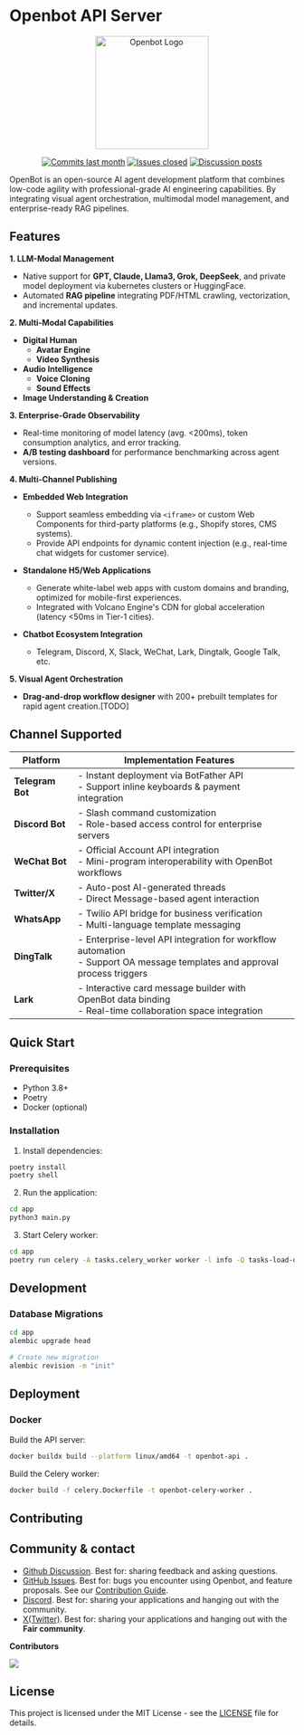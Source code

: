 # Openbot API Server

<p align="center">
  <img src="[logo_path]" alt="Openbot Logo" width="200"/>
</p>

<p align="center">
  <a href="https://github.com/openbot-chat/openbot-server/graphs/commit-activity"  target="_blank">
        <img alt="Commits last month" src="https://img.shields.io/github/commit-activity/m/openbot-chat/openbot-server?labelColor=%20%2332b583&color=%20%2312b76a"></a>
  <a href="https://github.com/openbot-chat/openbot-server/" target="_blank">
        <img alt="Issues closed" src="https://img.shields.io/github/issues-search?query=repo%3Aopenbot-chat%2Fopenbot-server%20is%3Aclosed&label=issues%20closed&labelColor=%20%237d89b0&color=%20%235d6b98"></a>
  <a href="https://github.com/openbot-chat/openbot-server/discussions/" target="_blank">
        <img alt="Discussion posts" src="https://img.shields.io/github/discussions/openbot-chat/openbot-server?labelColor=%20%239b8afb&color=%20%237a5af8"></a>
</p>

OpenBot is an ​open-source AI agent development platform that combines low-code agility with professional-grade AI engineering capabilities. By integrating ​visual agent orchestration, ​multimodal model management, and ​enterprise-ready RAG pipelines.

## Features
**1. LLM-Modal Management**
- Native support for **GPT, Claude, Llama3, Grok, DeepSeek**, and private model deployment via kubernetes clusters or HuggingFace.
- Automated **RAG pipeline** integrating PDF/HTML crawling, vectorization, and incremental updates.

**2. Multi-Modal Capabilities**
- **Digital Human**
  - **Avatar Engine**
  - **Video Synthesis**
- **Audio Intelligence**
  - **Voice Cloning**
  - **Sound Effects**
- **Image Understanding & Creation**

**3. Enterprise-Grade Observability**
- Real-time monitoring of model latency (avg. <200ms), token consumption analytics, and error tracking.
- **A/B testing dashboard** for performance benchmarking across agent versions.

**4. Multi-Channel Publishing**
- ​**Embedded Web Integration**
  - Support seamless embedding via `<iframe>` or custom Web Components for third-party platforms (e.g., Shopify stores, CMS systems).
  - Provide API endpoints for dynamic content injection (e.g., real-time chat widgets for customer service).

- ​**Standalone H5/Web Applications**
  - Generate white-label web apps with custom domains and branding, optimized for mobile-first experiences.
  - Integrated with Volcano Engine's CDN for global acceleration (latency <50ms in Tier-1 cities).

- ​**Chatbot Ecosystem Integration**
  - Telegram, Discord, X, Slack, WeChat, Lark, Dingtalk, Google Talk, etc.

**5. Visual Agent Orchestration**
- **Drag-and-drop workflow designer** with 200+ prebuilt templates for rapid agent creation.[TODO]



## Channel Supported
| Platform       | Implementation Features                          |  |  
|----------------|---------------------------------------------------|-----------|  
| ​**Telegram Bot** | - Instant deployment via BotFather API<br>- Support inline keyboards & payment integration |
| ​**Discord Bot**  | - Slash command customization<br>- Role-based access control for enterprise servers         |
| ​**WeChat Bot**   | - Official Account API integration<br>- Mini-program interoperability with OpenBot workflows |
| ​**Twitter/X**    | - Auto-post AI-generated threads<br>- Direct Message-based agent interaction                 |
| ​**WhatsApp**     | - Twilio API bridge for business verification<br>- Multi-language template messaging        |
| ​**DingTalk**   | - Enterprise-level API integration for workflow automation<br>- Support OA message templates and approval process triggers |
| ​**Lark**       | - Interactive card message builder with OpenBot data binding<br>- Real-time collaboration space integration |


## Quick Start

### Prerequisites

- Python 3.8+
- Poetry
- Docker (optional)

### Installation

1. Install dependencies:
```bash
poetry install
poetry shell
```

2. Run the application:
```bash
cd app
python3 main.py
```

3. Start Celery worker:
```bash
cd app
poetry run celery -A tasks.celery_worker worker -l info -Q tasks-load-datasource
```

## Development

### Database Migrations

```bash
cd app
alembic upgrade head

# Create new migration
alembic revision -m "init"
```


## Deployment
### Docker

Build the API server:
```bash
docker buildx build --platform linux/amd64 -t openbot-api .
```

Build the Celery worker:
```bash
docker build -f celery.Dockerfile -t openbot-celery-worker .
```





## Contributing


## Community & contact

- [Github Discussion](https://github.com/openbot-chat/openbot-server/discussions). Best for: sharing feedback and asking questions.
- [GitHub Issues](https://github.com/openbot-chat/openbot-server/issues). Best for: bugs you encounter using Openbot, and feature proposals. See our [Contribution Guide](https://github.com/openbot-chat/openbot-server/blob/main/CONTRIBUTING.md).
- [Discord](https://discord.gg/FngNHpbcY7). Best for: sharing your applications and hanging out with the community.
- [X(Twitter)](https://twitter.com/fair3_official). Best for: sharing your applications and hanging out with the **Fair community**.


**Contributors**

<a href="https://github.com/openbot-chat/openbot-server/graphs/contributors">
  <img src="https://contrib.rocks/image?repo=openbot-chat/openbot-server" />
</a>


## License

This project is licensed under the MIT License - see the [LICENSE](LICENSE.md) file for details.
